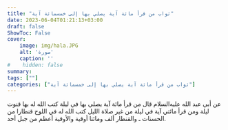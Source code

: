 ```yaml
---
title: "ثواب من قرأ مائة آية يصلي بها إلى خمسمائة آية"
date: 2023-06-04T01:21:13+03:00
draft: false
ShowToc: False
cover:
    image: img/hala.JPG
    alt: 'صورة'
    caption: ''
#    hidden: false
summary: 
tags: [""]
categories: ["ثواب من قرأ مائة آية يصلي بها إلى خمسمائة آية"]
---
```

عن أبي عبد الله
عليه‌السلام قال من قرأ مائة آية يصلي بها في ليلة كتب الله له بها قنوت
ليلة ومن قرأ مائتي آية في ليلة من غير صلاة الليل كتب الله له في اللوح
قنطارا من الحسنات ـ والقنطار ألف ومائتا أوقية والأوقية أعظم من
جبل أحد.

